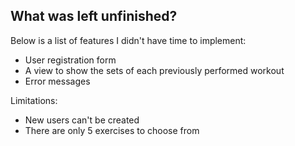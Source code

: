 ## What was left unfinished?

Below is a list of features I didn't have time to implement:

- User registration form
- A view to show the sets of each previously performed workout
- Error messages

Limitations:

- New users can't be created
- There are only 5 exercises to choose from
